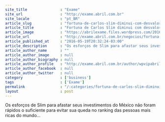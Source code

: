 ```yaml
---
site_title               : "Exame"
site_url                 : "http://exame.abril.com.br"
site_locale              : "pt_BR"
article_slug             : "fortuna-de-carlos-slim-diminui-com-desvalorizacao-do-peso"
article_title            : "Fortuna de Carlos Slim diminui com desvalorização do peso"
article_image            : "https://abrilexame.files.wordpress.com/2016/09/size_960_16_9_bilionario_mexicano_carlos_slim6.jpg?quality=70&strip=all&w=960"
article_url              : "http://exame.abril.com.br/negocios/fortuna-de-carlos-slim-diminui-com-desvalorizacao-do-peso/"
article_published_at     : "2016-05-19T20:32:24-03:00"
article_description      : "Os esforços de Slim para afastar seus investimentos do México não foram rápidos o suficiente para evitar sua queda no ranking das pessoas mais ricas do mundo..."
article_author_name      : ""
article_author_image     : null
article_author_biography : null
article_author_profile   : "http://exame.abril.com.br/author/wpvipabril/"
article_author_facebook  : null
article_author_twitter   : null
category                 : ['business']
tags                     : ['Exame']
permalink                : "/:categories/fortuna-de-carlos-slim-diminui-com-desvalorizacao-do-peso/"
layout                   : post
---
```


Os esforços de Slim para afastar seus investimentos do México não foram rápidos o suficiente para evitar sua queda no ranking das pessoas mais ricas do mundo...

